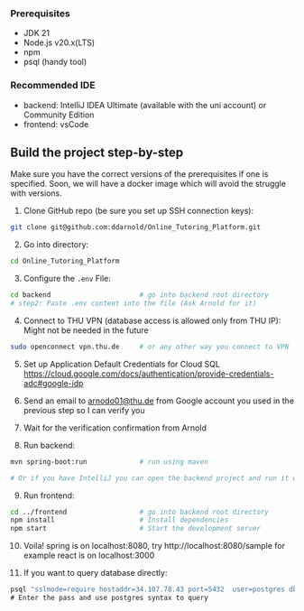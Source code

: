 ### Prerequisites
- JDK 21
- Node.js v20.x(LTS)
- npm
- psql (handy tool)

### Recommended IDE
- backend: IntelliJ IDEA Ultimate (available with the uni account) or Community Edition
- frontend: vsCode

## Build the project step-by-step
Make sure you have the correct versions of the prerequisites if one is specified.
Soon, we will have a docker image which will avoid the struggle with versions.

1. Clone GitHub repo (be sure you set up SSH connection keys):
```bash
git clone git@github.com:ddarnold/Online_Tutoring_Platform.git
```
2. Go into directory:
```bash
cd Online_Tutoring_Platform
```
3. Configure the `.env` File:
```bash
cd backend 						# go into backend root directory
# step2: Paste .env content into the file (Ask Arnold for it)
```
4. Connect to THU VPN (database access is allowed only from THU IP):
Might not be needed in the future
```bash
sudo openconnect vpn.thu.de 	# or any other way you connect to VPN
```

5. Set up Application Default Credentials for Cloud SQL
https://cloud.google.com/docs/authentication/provide-credentials-adc#google-idp

6. Send an email to arnodo01@thu.de from Google account you used in the previous step so I can verify you

7. Wait for the verification confirmation from Arnold

8. Run backend:
```bash
mvn spring-boot:run 			# run using maven

# Or if you have IntelliJ you can open the backend project and run it using Shift + F10
```
9. Run frontend:
```bash
cd ../frontend 					# go into backend root directory
npm install						# Install dependencies
npm start						# Start the development server		
```
10. Voila!
spring is on localhost:8080, try http://localhost:8080/sample for example
react is on localhost:3000

11. If you want to query database directly:
```bash
psql "sslmode=require hostaddr=34.107.78.43 port=5432  user=postgres dbname=test"\
# Enter the pass and use postgres syntax to query
```